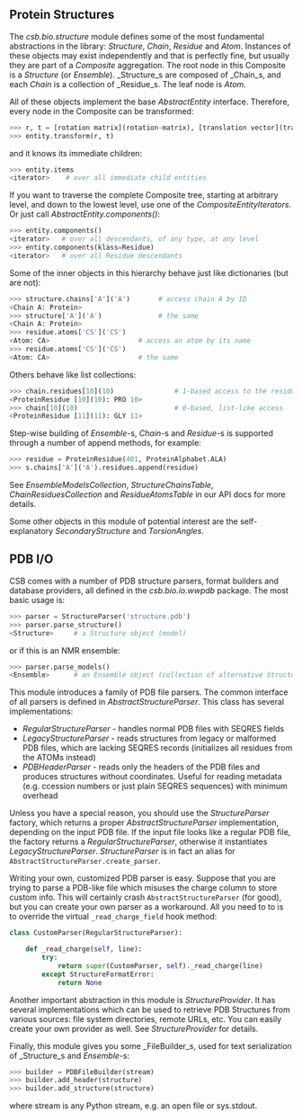 ## Protein Structures

The _csb.bio.structure_ module defines some of the most fundamental 
abstractions in the library: _Structure_, _Chain_, _Residue_ and 
_Atom_. Instances of these objects may exist independently and that is 
perfectly fine, but usually they are part of a _Composite_ aggregation. 
The root node in this Composite is a _Structure_ (or _Ensemble_). 
_Structure_s are composed of _Chain_s, and each _Chain_ is a collection 
of _Residue_s. The leaf node is _Atom_.

All of these objects implement the base _AbstractEntity_ interface. 
Therefore, every node in the Composite can be transformed:

```python
>>> r, t = [rotation matrix](rotation-matrix), [translation vector](translation-vector)
>>> entity.transform(r, t)
```

and it knows its immediate children:

```python
>>> entity.items
<iterator>    # over all immediate child entities
```

If you want to traverse the complete Composite tree, starting at arbitrary 
level, and down to the lowest level, use one of the _CompositeEntityIterators_. 
Or just call _AbstractEntity.components()_:

```python
>>> entity.components()
<iterator>   # over all descendants, of any type, at any level
>>> entity.components(klass=Residue)
<iterator>   # over all Residue descendants
```
Some of the inner objects in this hierarchy behave just like dictionaries (but are not):

```python
>>> structure.chains['A']('A')       # access chain A by ID
<Chain A: Protein>
>>> structure['A']('A')              # the same
<Chain A: Protein>
>>> residue.atoms['CS']('CS')          
<Atom: CA>                      # access an atom by its name
>>> residue.atoms['CS']('CS')          
<Atom: CA>                      # the same
```

Others behave like list collections:

```python
>>> chain.residues[10](10)               # 1-based access to the residues in the chain
<ProteinResidue [10](10): PRO 10>
>>> chain[10](10)                        # 0-based, list-like access
<ProteinResidue [11](11): GLY 11>
```

Step-wise building of _Ensemble_-s, _Chain_-s and _Residue_-s is supported 
through a number of append methods, for example:

```python
>>> residue = ProteinResidue(401, ProteinAlphabet.ALA)
>>> s.chains['A']('A').residues.append(residue)
```

See _EnsembleModelsCollection_, _StructureChainsTable_, 
_ChainResiduesCollection_ and _ResidueAtomsTable_ in our API docs for more 
details.

Some other objects in this module of potential interest are the 
self-explanatory _SecondaryStructure_ and _TorsionAngles_.


## PDB I/O

CSB comes with a number of PDB structure parsers, format builders and 
database providers, all defined in the _csb.bio.io.wwpdb_ package. 
The most basic usage is:

```python
>>> parser = StructureParser('structure.pdb')
>>> parser.parse_structure()
<Structure>     # a Structure object (model)
```

or if this is an NMR ensemble:

```python
>>> parser.parse_models()
<Ensemble>      # an Ensemble object (collection of alternative Structure-s)
```

This module introduces a family of PDB file parsers. The common interface 
of all parsers is defined in _AbstractStructureParser_. This class has 
several implementations:

* _RegularStructureParser_ - handles normal PDB files with SEQRES fields
* _LegacyStructureParser_ - reads structures from legacy or malformed PDB 
  files, which are lacking SEQRES records (initializes all residues from 
  the ATOMs instead)
* _PDBHeaderParser_ - reads only the headers of the PDB files and produces 
  structures without coordinates. Useful for reading metadata (e.g. 
  ccession numbers or just plain SEQRES sequences) with minimum overhead

Unless you have a special reason, you should use the _StructureParser_ 
factory, which returns a proper _AbstractStructureParser_ implementation, 
depending on the input PDB file. If the input file looks like a regular 
PDB file, the factory returns a _RegularStructureParser_, otherwise it 
instantiates _LegacyStructureParser_. _StructureParser_ is in fact an 
alias for ``AbstractStructureParser.create_parser``.

Writing your own, customized PDB parser is easy. Suppose that you are 
trying to parse a PDB-like file which misuses the charge column to store 
custom info. This will certainly crash ``AbstractStructureParser`` 
(for good), but you can create your own parser as a workaround. All you 
need to to is to override the virtual ``_read_charge_field`` hook method:

```python
class CustomParser(RegularStructureParser):

    def _read_charge(self, line):
        try:
            return super(CustomParser, self)._read_charge(line)
        except StructureFormatError:
            return None
```

Another important abstraction in this module is _StructureProvider_. 
It has several implementations which can be used to retrieve PDB 
Structures from various sources: file system directories, remote 
URLs, etc. You can easily create your own provider as well. See 
_StructureProvider_ for details.

Finally, this module gives you some _FileBuilder_s, used for text 
serialization of _Structure_s and _Ensemble_-s:

```python
>>> builder = PDBFileBuilder(stream)
>>> builder.add_header(structure)
>>> builder.add_structure(structure)
```

where stream is any Python stream, e.g. an open file or sys.stdout.


 